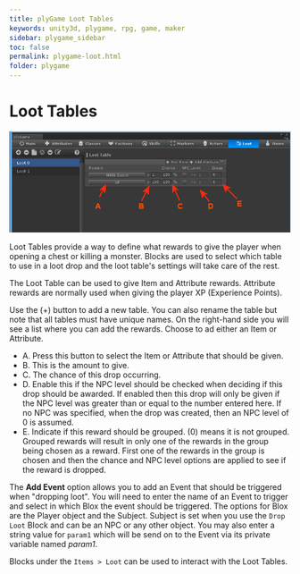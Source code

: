 ```yaml
---
title: plyGame Loot Tables
keywords: unity3d, plygame, rpg, game, maker
sidebar: plygame_sidebar
toc: false
permalink: plygame-loot.html
folder: plygame
---
```


Loot Tables
===================

![](/img/plygame/loot/00.png)

Loot Tables provide a way to define what rewards to give the player when opening a chest or killing a monster. Blocks are used to select which table to use in a loot drop and the loot table's settings will take care of the rest.

The Loot Table can be used to give Item and Attribute rewards. Attribute rewards are normally used when giving the player XP (Experience Points).

Use the (+) button to add a new table. You can also rename the table but note that all tables must have unique names. On the right-hand side you will see a list where you can add the rewards. Choose to ad either an Item or Attribute.

- A. Press this button to select the Item or Attribute that should be given.
- B. This is the amount to give.
- C. The chance of this drop occurring.
- D. Enable this if the NPC level should be checked when deciding if this drop should be awarded. If enabled then this drop will only be given if the NPC level was greater than or equal to the number entered here. If no NPC was specified, when the drop was created, then an NPC level of 0 is assumed.
- E. Indicate if this reward should be grouped. (0) means it is not grouped. Grouped rewards will result in only one of the rewards in the group being chosen as a reward. First one of the rewards in the group is chosen and then the chance and NPC level options are applied to see if the reward is dropped.

The **Add Event** option allows you to add an Event that should be triggered when "dropping loot". You will need to enter the name of an Event to trigger and select in which Blox the event should be triggered. The options for Blox are the Player object and the Subject. Subject is set when you use the `Drop Loot` Block and can be an NPC or any other object. You may also enter a string value for `param1` which will be send on to the Event via its private variable named *param1*.

Blocks under the `Items > Loot` can be used to interact with the Loot Tables.


